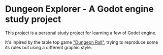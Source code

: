 # Dungeon Explorer - A Godot engine study project

This project is a personal study project for learning a few of Godot engine.

It's inpired by the table top game ["Dungeon Roll"](https://boardgamegeek.com/boardgame/138788/dungeon-roll), trying to reproduce some its rules but using a different graphic style.
